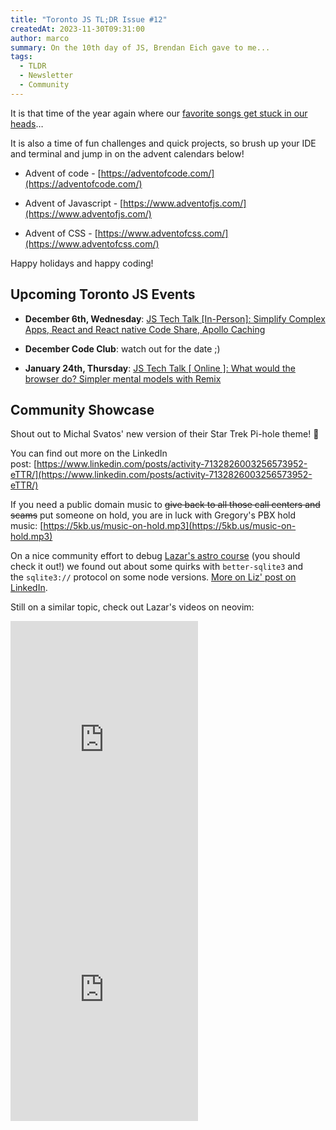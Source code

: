 ```yaml
---
title: "Toronto JS TL;DR Issue #12"
createdAt: 2023-11-30T09:31:00
author: marco
summary: On the 10th day of JS, Brendan Eich gave to me...
tags:
  - TLDR
  - Newsletter
  - Community
---
```

It is that time of the year again where our [favorite songs get stuck in our heads](https://www.youtube.com/watch?v=dQw4w9WgXcQ)…

It is also a time of fun challenges and quick projects, so brush up your IDE and terminal and jump in on the advent calendars below!

- Advent of code - [https://adventofcode.com/](https://adventofcode.com/)

- Advent of Javascript - [https://www.adventofjs.com/](https://www.adventofjs.com/)

- Advent of CSS - [https://www.adventofcss.com/](https://www.adventofcss.com/)


Happy holidays and happy coding!

## Upcoming Toronto JS Events

- **December 6th, Wednesday**: [JS Tech Talk [In-Person]: Simplify Complex Apps, React and React native Code Share, Apollo Caching](https://guild.host/events/js-tech-talk-inperson-wku7de)

- **December Code Club**: watch out for the date ;)

- **January 24th, Thursday**: [JS Tech Talk [ Online ]: What would the browser do? Simpler mental models with Remix](https://guild.host/events/js-tech-talk-online-7nqoea)


## Community Showcase

Shout out to Michal Svatos' new version of their Star Trek Pi-hole theme! 🖖

You can find out more on the LinkedIn post: [https://www.linkedin.com/posts/activity-7132826003256573952-eTTR/](https://www.linkedin.com/posts/activity-7132826003256573952-eTTR/)

If you need a public domain music to ~~give back to all those call centers and scams~~ put someone on hold, you are in luck with Gregory's PBX hold music: [https://5kb.us/music-on-hold.mp3](https://5kb.us/music-on-hold.mp3)

On a nice community effort to debug [Lazar's astro course](https://egghead.io/courses/build-a-full-stack-blog-with-astro-7ffcf9ec?af=5zzhqq) (you should check it out!) we found out about some quirks with `better-sqlite3` and the `sqlite3://` protocol on some node versions. [More on Liz' post on LinkedIn](https://www.linkedin.com/posts/elizabethmccready_buildinginpublic-developercommunity-debugging-activity-7134288395194810368-Moo2/).

Still on a similar topic, check out Lazar's videos on neovim:

<iframe src="https://www.youtube-nocookie.com/embed/8w5zuiUFK3g" width="300" height="400" frameborder="no" scrolling="no" loading="lazy" allowtransparency="true" allowfullscreen="true" credentialless="true" referrerPolicy="no-referrer" sandbox="allow-scripts allow-same-origin" allow="accelerometer 'none'; ambient-light-sensor 'none'; autoplay 'none'; battery 'none'; browsing-topics 'none'; camera 'none'; display-capture 'none'; domain-agent 'none'; document-domain 'none'; encrypted-media 'none'; execution-while-not-rendered 'none'; execution-while-out-of-viewport ''; gamepad 'none'; geolocation 'none'; gyroscope 'none'; hid 'none'; identity-credentials-get 'none'; idle-detection 'none'; local-fonts 'none'; magnetometer 'none'; microphone 'none'; midi 'none'; otp-credentials 'none'; payment 'none'; picture-in-picture 'none'; publickey-credentials-create 'none'; publickey-credentials-get 'none'; screen-wake-lock 'none'; serial 'none'; speaker-selection 'none'; usb 'none'; window-management 'none'; xr-spatial-tracking 'none'", csp="sandbox allow-scripts allow-same-origin"></iframe>

<iframe src="https://www.youtube-nocookie.com/embed/Ul_WPhS2bis" width="300" height="400" frameborder="no" scrolling="no" loading="lazy" allowtransparency="true" allowfullscreen="true" credentialless="true" referrerPolicy="no-referrer" sandbox="allow-scripts allow-same-origin" allow="accelerometer 'none'; ambient-light-sensor 'none'; autoplay 'none'; battery 'none'; browsing-topics 'none'; camera 'none'; display-capture 'none'; domain-agent 'none'; document-domain 'none'; encrypted-media 'none'; execution-while-not-rendered 'none'; execution-while-out-of-viewport ''; gamepad 'none'; geolocation 'none'; gyroscope 'none'; hid 'none'; identity-credentials-get 'none'; idle-detection 'none'; local-fonts 'none'; magnetometer 'none'; microphone 'none'; midi 'none'; otp-credentials 'none'; payment 'none'; picture-in-picture 'none'; publickey-credentials-create 'none'; publickey-credentials-get 'none'; screen-wake-lock 'none'; serial 'none'; speaker-selection 'none'; usb 'none'; window-management 'none'; xr-spatial-tracking 'none'", csp="sandbox allow-scripts allow-same-origin"></iframe>
